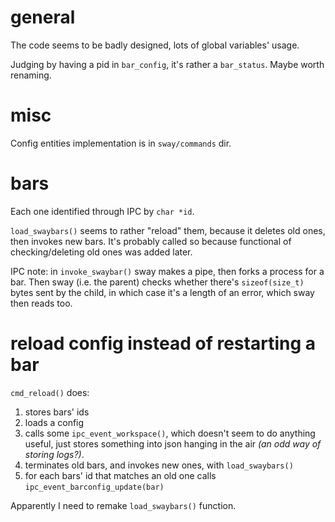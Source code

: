 # general

The code seems to be badly designed, lots of global variables' usage.

Judging by having a pid in `bar_config`, it's rather a `bar_status`. Maybe worth renaming.

# misc

Config entities implementation is in `sway/commands` dir.

# bars

Each one identified through IPC by `char *id`.

`load_swaybars()` seems to rather "reload" them, because it deletes old ones, then invokes new bars. It's probably called so because functional of checking/deleting old ones was added later.

IPC note: in `invoke_swaybar()` sway makes a pipe, then forks a process for a bar. Then sway (i.e. the parent) checks whether there's `sizeof(size_t)` bytes sent by the child, in which case it's a length of an error, which sway then reads too.

# reload config instead of restarting a bar

`cmd_reload()` does:

1. stores bars' ids
2. loads a config
3. calls some `ipc_event_workspace()`, which doesn't seem to do anything useful, just stores something into json hanging in the air *(an odd way of storing logs?)*.
4. terminates old bars, and invokes new ones, with `load_swaybars()`
5. for each bars' id that matches an old one calls `ipc_event_barconfig_update(bar)`

Apparently I need to remake `load_swaybars()` function.
